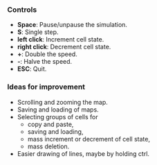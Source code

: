 
### Controls
- **Space**: Pause/unpause the simulation.
- **S**: Single step.
- **left click**: Increment cell state.
- **right click**: Decrement cell state.
- **+**: Double the speed.
- **-**: Halve the speed.
- **ESC**: Quit.

### Ideas for improvement
- Scrolling and zooming the map.
- Saving and loading of maps.
- Selecting groups of cells for
    - copy and paste,
    - saving and loading,
    - mass increment or decrement of cell state,
    - mass deletion.
- Easier drawing of lines, maybe by holding ctrl.

